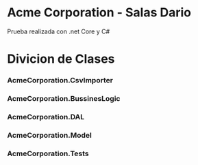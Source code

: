 # Acme Corporation - Salas Dario

Prueba realizada con .net Core y C#

# Divicion de Clases

### AcmeCorporation.CsvImporter

### AcmeCorporation.BussinesLogic

### AcmeCorporation.DAL

### AcmeCorporation.Model

### AcmeCorporation.Tests

